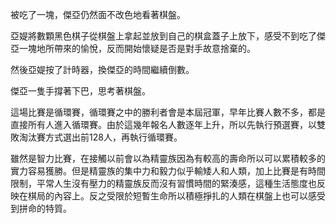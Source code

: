 被吃了一塊，傑亞仍然面不改色地看著棋盤。

亞媞將數顆黑色棋子從棋盤上拿起並放到自己的棋盒蓋子上放下，感受不到吃了傑亞一塊地所帶來的愉悅，反而開始懷疑是否是對手故意捨棄的。

然後亞媞按了計時器，換傑亞的時間繼續倒數。

傑亞一隻手撐著下巴，思考著棋盤。

這場比賽是循環賽，循環賽之中的勝利者會是本屆冠軍，早年比賽人數不多，都是直接所有人進入循環賽。由於這幾年報名人數逐年上升，所以先執行預選賽，以雙敗淘汰賽方式選出前128人，再執行循環賽。

雖然是智力比賽，在接觸以前會以為精靈族因為有較高的壽命所以可以累積較多的實力容易獲勝。但是精靈族的集中力和毅力似乎輸矮人和人類，加上比賽是有時間限制，平常人生沒有壓力的精靈族反而沒有習慣時間的緊湊感，這種生活態度也反映在棋局的內容上。反之受限於短暫生命所以積極掙扎的人類在棋盤上也可以感受到拼命的特質。
